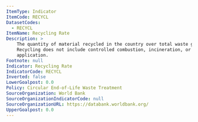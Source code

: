 ```yaml
---
ItemType: Indicator
ItemCode: RECYCL
DatasetCodes:
  - RECYCL
ItemName: Recycling Rate
Description: >
    The quantity of material recycled in the country over total waste generated 
    Recycling does not include controlled combustion, incineration, or land 
    application.
Footnote: null
Indicator: Recycling Rate
IndicatorCode: RECYCL
Inverted: false
LowerGoalpost: 0.0
Policy: Circular End-of-Life Waste Treatment
SourceOrganization: World Bank
SourceOrganizationIndicatorCode: null
SourceOrganizationURL: https://databank.worldbank.org/
UpperGoalpost: 0.0
---
```


